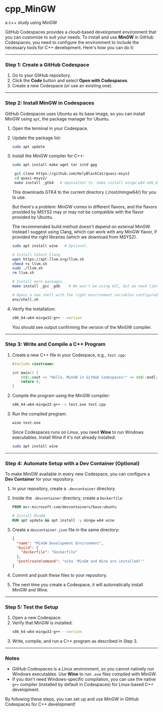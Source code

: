 # cpp_MinGW
a c++ study using MinGW

GitHub Codespaces provides a cloud-based development environment that you can customize to suit your needs. To install and use **MinGW** in GitHub Codespaces, you need to configure the environment to include the necessary tools for C++ development. Here's how you can do it:

---

### Step 1: Create a GitHub Codespace
1. Go to your GitHub repository.
2. Click the **Code** button and select **Open with Codespaces**.
3. Create a new Codespace (or use an existing one).

---

### Step 2: Install MinGW in Codespaces
GitHub Codespaces uses Ubuntu as its base image, so you can install MinGW using `apt`, the package manager for Ubuntu.

1. Open the terminal in your Codespace.
2. Update the package list:
   ```bash
   sudo apt update
   ```
3. Install the MinGW compiler for C++:
   ```bash
   sudo apt install make wget tar zstd gpg

    git clone https://github.com/HolyBlackCat/quasi-msys2
    cd quasi-msys2/
    make install _gtk4   # equivalent to `make install mingw-w64-x86_64-gtk4`
   ```
    This downloads GTK4 to the current directory (./root/mingw64/) for you to use.

    But there's a problem: MinGW comes in different flavors, and the flavors provided by MSYS2 may or may not be compatible with the flavor provided by Ubuntu.

    The recommended build method doesn't depend on external MinGW. Instead I suggest using Clang, which can work with any MinGW flavor, if provided the right libraries (which we download from MSYS2).

    ```bash
    sudo apt install wine   # Optional.

    # Install latest Clang
    wget https://apt.llvm.org/llvm.sh
    chmod +x llvm.sh
    sudo ./llvm.sh
    rm llvm.sh

    # Install more packages
    make install _gcc _gdb    # We won't be using GCC, but we need libraries that come with it.

    # Opens a new shell with the right environment variables configured.
    env/shell.sh
    ```

4. Verify the installation:
   ```bash
   x86_64-w64-mingw32-g++ --version
   ```
   You should see output confirming the version of the MinGW compiler.

---

### Step 3: Write and Compile a C++ Program
1. Create a new C++ file in your Codespace, e.g., `test.cpp`:
   ```cpp
   #include <iostream>

   int main() {
       std::cout << "Hello, MinGW in GitHub Codespaces!" << std::endl;
       return 0;
   }
   ```

2. Compile the program using the MinGW compiler:
   ```bash
   x86_64-w64-mingw32-g++ -o test.exe test.cpp
   ```

3. Run the compiled program:
   ```bash
   wine test.exe
   ```
   Since Codespaces runs on Linux, you need **Wine** to run Windows executables. Install Wine if it's not already installed:
   ```bash
   sudo apt install wine
   ```

---

### Step 4: Automate Setup with a Dev Container (Optional)
To make MinGW available in every new Codespace, you can configure a **Dev Container** for your repository.

1. In your repository, create a `.devcontainer` directory.
2. Inside the `.devcontainer` directory, create a `Dockerfile`:
   ```Dockerfile
   FROM mcr.microsoft.com/devcontainers/base:ubuntu

   # Install MinGW
   RUN apt update && apt install -y mingw-w64 wine
   ```

3. Create a `devcontainer.json` file in the same directory:
   ```json
   {
     "name": "MinGW Development Environment",
     "build": {
       "dockerfile": "Dockerfile"
     },
     "postCreateCommand": "echo 'MinGW and Wine are installed!'"
   }
   ```

4. Commit and push these files to your repository.
5. The next time you create a Codespace, it will automatically install MinGW and Wine.

---

### Step 5: Test the Setup
1. Open a new Codespace.
2. Verify that MinGW is installed:
   ```bash
   x86_64-w64-mingw32-g++ --version
   ```
3. Write, compile, and run a C++ program as described in Step 3.

---

### Notes
- GitHub Codespaces is a Linux environment, so you cannot natively run Windows executables. Use **Wine** to run `.exe` files compiled with MinGW.
- If you don't need Windows-specific compilation, you can use the native `g++` compiler (installed by default in Codespaces) for Linux-based C++ development.

By following these steps, you can set up and use MinGW in GitHub Codespaces for C++ development!